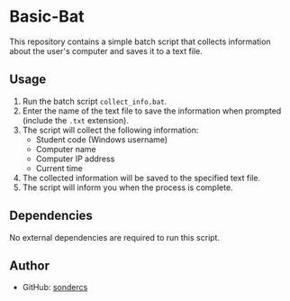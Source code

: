 # Basic-Bat

This repository contains a simple batch script that collects information about the user's computer and saves it to a text file.

## Usage

1. Run the batch script `collect_info.bat`.
2. Enter the name of the text file to save the information when prompted (include the `.txt` extension).
3. The script will collect the following information:
   - Student code (Windows username)
   - Computer name
   - Computer IP address
   - Current time
4. The collected information will be saved to the specified text file.
5. The script will inform you when the process is complete.

## Dependencies

No external dependencies are required to run this script.

## Author

- GitHub: [sondercs](https://github.com/sondercs)

